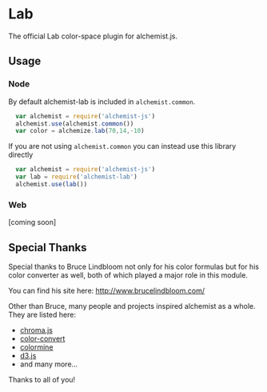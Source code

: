 Lab
===

The official Lab color-space plugin for alchemist.js.

Usage
-----

### Node

By default alchemist-lab is included in `alchemist.common`.

```js
  var alchemist = require('alchemist-js')
  alchemist.use(alchemist.common())
  var color = alchemize.lab(70,14,-10)
```

If you are not using `alchemist.common` you can instead use this library directly

```js
  var alchemist = require('alchemist-js')
  var lab = require('alchemist-lab')
  alchemist.use(lab())
```

### Web

[coming soon]

Special Thanks
--------------

Special thanks to Bruce Lindbloom not only for his color formulas
but for his color converter as well, both of which played a major
role in this module.

You can find his site here:
http://www.brucelindbloom.com/

Other than Bruce, many people and projects inspired alchemist as a whole. They
are listed here:

- [chroma.js](https://github.com/gka/chroma.js)
- [color-convert](https://github.com/harthur/color-convert)
- [colormine](https://github.com/colormine/colormine)
- [d3.js](https://github.com/mbostock/d3/wiki/Colors)
- and many more...

Thanks to all of you!
